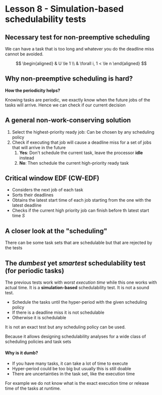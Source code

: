 # Lesson 8 - Simulation-based schedulability tests

## Necessary test for non-preemptive scheduling

We can have a task that is too long and whatever you do the deadline miss cannot be avoided.

$$
\begin{aligned}
    & U \le 1 \\
    & \forall i, 1 < \le n
\end{aligned}
$$

## Why non-preemptive scheduling is hard?

**How the periodicity helps?**

Knowing tasks are periodic, we exactly know when the future jobs of the tasks will arrive. Hence we can check if our current decision

## A general non-work-conserving solution

1. Select the highest-priority ready job: Can be chosen by any scheduling policy
2. Check if executing that job will cause a deadline miss for a set of jobs that will arrive in the future
   1. **Yes**: Don't schedule the current task, leave the processor **idle** instead
   2. **No**: Then schedule the current high-priority ready task

## Critical window EDF (CW-EDF)

- Considers the next job of each task
- Sorts their deadlines
- Obtains the latest start time of each job starting from the one with the latest deadline
- Checks if the current high priority job can finish before th latest start time $S$

## A closer look at the "scheduling"

There can be some task sets that are schedulable but that are rejected by the tests

## The *dumbest* yet *smartest* schedulability test (for periodic tasks)
The previous tests work with *worst execution time* while this one works with actual time. It is a **simulation-based** schedulability test. It is not a sound test.

- Schedule the tasks until the hyper-period with the given scheduling policy
- If there is a deadline miss it is not schedulable
- Otherwise it is schedulable

It is not an exact test but any scheduling policy can be used.

Because it allows designing schedulability analyses for a wide class of scheduling policies and task sets

#### Why is it dumb?
- If you have many tasks, it can take a lot of time to execute
- Hyper-period could be too big but usually this is still doable 
- There are uncertainties in the task set, like the execution time

For example we do not know what is the exact execution time or release time of the tasks at runtime.

